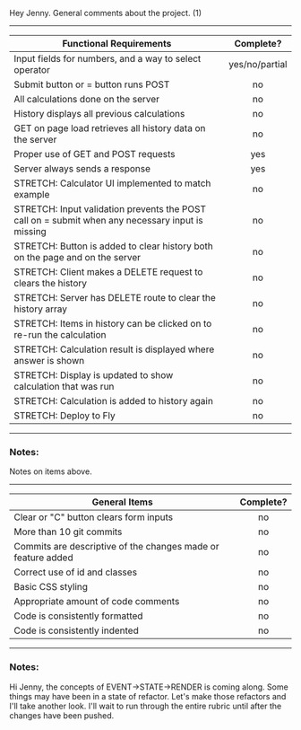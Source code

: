 Hey Jenny. General comments about the project. (1)

---

| Functional Requirements                                                                          |   Complete?    |
| ------------------------------------------------------------------------------------------------ | :------------: |
| Input fields for numbers, and a way to select operator                                           | yes/no/partial |
| Submit button or = button runs POST                                                              |       no       |
| All calculations done on the server                                                              |       no       |
| History displays all previous calculations                                                       |       no       |
| GET on page load retrieves all history data on the server                                        |       no       |
| Proper use of GET and POST requests                                                              |      yes       |
| Server always sends a response                                                                   |      yes       |
| STRETCH: Calculator UI implemented to match example                                              |       no       |
| STRETCH: Input validation prevents the POST call on = submit when any necessary input is missing |       no       |
| STRETCH: Button is added to clear history both on the page and on the server                     |       no       |
| STRETCH: Client makes a DELETE request to clears the history                                     |       no       |
| STRETCH: Server has DELETE route to clear the history array                                      |       no       |
| STRETCH: Items in history can be clicked on to re-run the calculation                            |       no       |
| STRETCH: Calculation result is displayed where answer is shown                                   |       no       |
| STRETCH: Display is updated to show calculation that was run                                     |       no       |
| STRETCH: Calculation is added to history again                                                   |       no       |
| STRETCH: Deploy to Fly                                                                           |       no       |

---

### Notes:

Notes on items above.

---

| General Items                                                | Complete? |
| ------------------------------------------------------------ | :-------: |
| Clear or "C" button clears form inputs                       |    no     |
| More than 10 git commits                                     |    no     |
| Commits are descriptive of the changes made or feature added |    no     |
| Correct use of id and classes                                |    no     |
| Basic CSS styling                                            |    no     |
| Appropriate amount of code comments                          |    no     |
| Code is consistently formatted                               |    no     |
| Code is consistently indented                                |    no     |

---

### Notes:

Hi Jenny, the concepts of EVENT->STATE->RENDER is coming along. Some things may have been in a state of refactor. Let's make those refactors and I'll take another look. I'll wait to run through the entire rubric until after the changes have been pushed.
